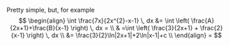 Pretty simple, but, for example
$$
\begin{align}
\int \frac{7x}{2x^{2}-x-1} \, dx &= \int \left( \frac{A}{2x+1}+\frac{B}{x-1} \right) \, dx  = \\
& =\int \left( \frac{3}{2x+1} + \frac{2}{x-1} \right) \, dx \\
&= \frac{3}{2}\ln|2x+1|+2\ln|x-1|+c \\
\end{align} = 
$$


